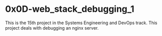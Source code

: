 # 0x0D-web_stack_debugging_1

This is the 15th project in the Systems Engineering and DevOps track. This project deals with debugging an nginx server.

